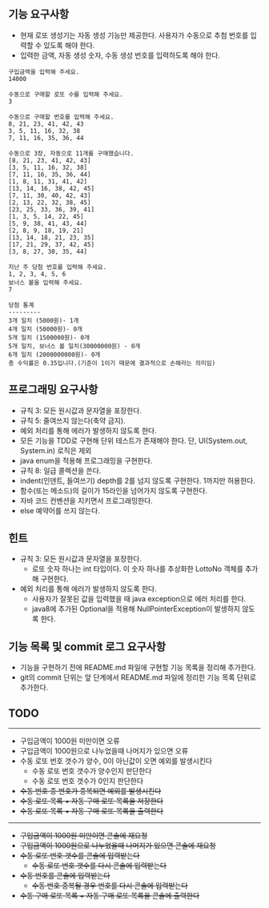 ## 기능 요구사항
  * 현재 로또 생성기는 자동 생성 기능만 제공한다. 사용자가 수동으로 추첨 번호를 입력할 수 있도록 해야 한다.
  * 입력한 금액, 자동 생성 숫자, 수동 생성 번호를 입력하도록 해야 한다.
```
구입금액을 입력해 주세요.
14000

수동으로 구매할 로또 수를 입력해 주세요.
3

수동으로 구매할 번호를 입력해 주세요.
8, 21, 23, 41, 42, 43
3, 5, 11, 16, 32, 38
7, 11, 16, 35, 36, 44

수동으로 3장, 자동으로 11개를 구매했습니다.
[8, 21, 23, 41, 42, 43]
[3, 5, 11, 16, 32, 38]
[7, 11, 16, 35, 36, 44]
[1, 8, 11, 31, 41, 42]
[13, 14, 16, 38, 42, 45]
[7, 11, 30, 40, 42, 43]
[2, 13, 22, 32, 38, 45]
[23, 25, 33, 36, 39, 41]
[1, 3, 5, 14, 22, 45]
[5, 9, 38, 41, 43, 44]
[2, 8, 9, 18, 19, 21]
[13, 14, 18, 21, 23, 35]
[17, 21, 29, 37, 42, 45]
[3, 8, 27, 30, 35, 44]

지난 주 당첨 번호를 입력해 주세요.
1, 2, 3, 4, 5, 6
보너스 볼을 입력해 주세요.
7

당첨 통계
---------
3개 일치 (5000원)- 1개
4개 일치 (50000원)- 0개
5개 일치 (1500000원)- 0개
5개 일치, 보너스 볼 일치(30000000원) - 0개
6개 일치 (2000000000원)- 0개
총 수익률은 0.35입니다.(기준이 1이기 때문에 결과적으로 손해라는 의미임)
```
## 프로그래밍 요구사항
  * 규칙 3: 모든 원시값과 문자열을 포장한다.
  * 규칙 5: 줄여쓰지 않는다(축약 금지).
  * 예외 처리를 통해 에러가 발생하지 않도록 한다.
  * 모든 기능을 TDD로 구현해 단위 테스트가 존재해야 한다. 단, UI(System.out, System.in) 로직은 제외
  * java enum을 적용해 프로그래밍을 구현한다.
  * 규칙 8: 일급 콜렉션을 쓴다.
  * indent(인덴트, 들여쓰기) depth를 2를 넘지 않도록 구현한다. 1까지만 허용한다.
  * 함수(또는 메소드)의 길이가 15라인을 넘어가지 않도록 구현한다.
  * 자바 코드 컨벤션을 지키면서 프로그래밍한다.
  * else 예약어를 쓰지 않는다.

## 힌트
  * 규칙 3: 모든 원시값과 문자열을 포장한다.
    * 로또 숫자 하나는 int 타입이다. 이 숫자 하나를 추상화한 LottoNo 객체를 추가해 구현한다.
  * 예외 처리를 통해 에러가 발생하지 않도록 한다.
    * 사용자가 잘못된 값을 입력했을 때 java exception으로 에러 처리를 한다.
    * java8에 추가된 Optional을 적용해 NullPointerException이 발생하지 않도록 한다.

## 기능 목록 및 commit 로그 요구사항
  * 기능을 구현하기 전에 README.md 파일에 구현할 기능 목록을 정리해 추가한다.
  * git의 commit 단위는 앞 단계에서 README.md 파일에 정리한 기능 목록 단위로 추가한다.

## TODO
---
  * 구입금액이 1000원 미만이면 오류
  * 구입금액이 1000원으로 나누었을때 나머지가 있으면 오류
  * 수동 로또 번호 갯수가 양수, 0이 아닌값이 오면 예외를 발생시킨다
    * 수동 로또 번호 갯수가 양수인지 판단한다 
    * 수동 로또 번호 갯수가 0인지 판단한다
  * ~~수동 번호 중 번호가 중복되면 예외를 발생시킨다~~
  * ~~수동 로또 목록 + 자동 구매 로또 목록을 저장한다~~
  * ~~수동 로또 목록 + 자동 구매 로또 목록을 출력한다~~
---
  * ~~구입금액이 1000원 미만이면 콘솔에 재요청~~
  * ~~구입금액이 1000원으로 나누었을때 나머지가 있으면 콘솔에 재요청~~
  * ~~수동 로또 번호 갯수를 콘솔에 입력받는다~~
    * ~~수동 로또 번호 갯수를 다시 콘솔에 입력받는다~~
  * ~~수동 번호를 콘솔에 입력받는다~~
    * ~~수동 번호 중복될 경우 번호를 다시 콘솔에 입력받는다~~
  * ~~수동 구매 로또 목록 + 자동 구매 로또 목록을 콘솔에 출력한다~~ 
